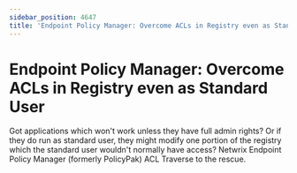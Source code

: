 ```yaml
---
sidebar_position: 4647
title: 'Endpoint Policy Manager: Overcome ACLs in Registry even as Standard User'
---
```


# Endpoint Policy Manager: Overcome ACLs in Registry even as Standard User

Got applications which won't work unless they have full admin rights? Or if they do run as standard user, they might modify one portion of the registry which the standard user wouldn't normally have access? Netwrix Endpoint Policy Manager (formerly PolicyPak) ACL Traverse to the rescue.